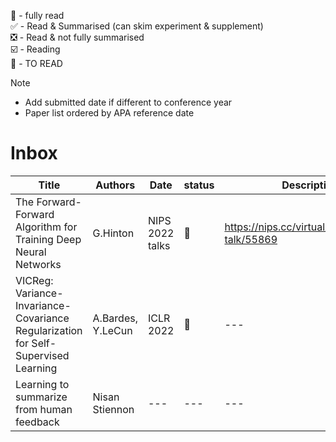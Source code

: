 💯 - fully read  
✅ - Read & Summarised (can skim experiment & supplement)  
❎ - Read & not fully summarised    
☑️ - Reading  
🔲 - TO READ

Note
- Add submitted date if different to conference year
- Paper list ordered by APA reference date

# Inbox

| Title | Authors | Date | status | Description | Comments |
| --- | --- | --- | --- | --- | --- |
| The Forward-Forward Algorithm for Training Deep Neural Networks | G.Hinton | NIPS 2022 talks | 🔲 | https://nips.cc/virtual/2022/invited-talk/55869 | one of his latest interest |
| VICReg: Variance-Invariance-Covariance Regularization for Self-Supervised Learning | A.Bardes, Y.LeCun | ICLR 2022  | 🔲 | --- | he twitters about it as exciting |
| Learning to summarize from human feedback | Nisan Stiennon | --- | --- | --- | chatGPT    |